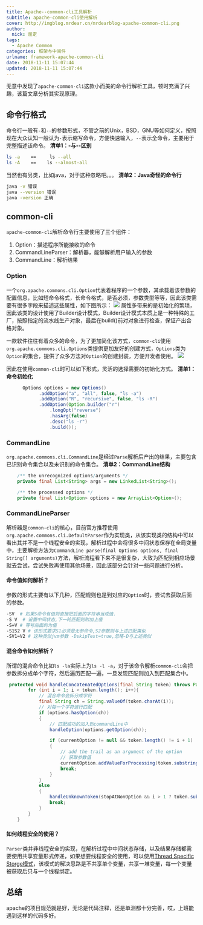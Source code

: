 ```yaml
---
title: Apache--common-cli工具解析
subtitle: apache-common-cli使用解析
cover: http://imgblog.mrdear.cn/mrdearblog-apache-common-cli.png
author: 
  nick: 屈定
tags:
  - Apache Common
categories: 框架与中间件
urlname: framework-apache-common-cli
date: 2018-11-11 15:07:44
updated: 2018-11-11 15:07:44
---
```


无意中发现了`apache-common-cli`这款小而美的命令行解析工具，顿时充满了兴趣，该篇文章分析其实现原理。

## 命令行格式
命令行一般有`-`和`--`的参数形式，不管之前的Unix，BSD，GNU等如何定义，按照现在大众认知一般认为`-`表示缩写命令，方便快速输入，`--`表示全命令，主要用于完整描述该命令。
**清单1：-与--区别**
```sh
ls -a    ==     ls --all
ls -A    ==    ls --almost-all
```
当然也有另类，比如java，对于这种忽略吧。。。
**清单2：Java奇怪的命令行**
```sh
java -v 错误
java --version 错误
java -version 正确
```

## common-cli
`apache-common-cli`解析命令行主要使用了三个组件：
1. Option：描述程序所能接收的命令
2. CommandLineParser：解析器，能够解析用户输入的参数
3. CommandLine：解析结果


### Option
一个`org.apache.commons.cli.Option`代表着程序的一个参数，其承载着该参数的配置信息，比如短命令格式，长命令格式，是否必须，参数类型等等，因此该类需要有很多字段来描述这些属性，如下图所示：
![](http://imgblog.mrdear.cn/1541832617.png?imageMogr2/thumbnail/!100p)
属性多带来的是初始化的繁琐，因此该类的设计使用了Builder设计模式，Builder设计模式本质上是一种特殊的工厂，按照指定的流水线生产对象，最后在build()前对对象进行检查，保证产出合格对象。

一款软件往往有着众多的命令，为了更加简化该方式，`common-cli`使用`org.apache.commons.cli.Options`类提供更加友好的创建方式，`Options`类为`Option`的集合，提供了众多方法对`Option`的创建封装，方便开发者使用。
![](http://imgblog.mrdear.cn/1541833486.png?imageMogr2/thumbnail/!100p)

因此在使用`common-cli`时可以如下形式，灵活的选择需要的初始化方式。
**清单1：命令初始化**
```java
      Options options = new Options()
            .addOption("a", "all", false, "ls -a")
            .addOption("R", "recursive", false, "ls -R")
            .addOption(Option.builder("r")
                .longOpt("reverse")
                .hasArg(false)
                .desc("ls -r")
                .build());
```

### CommandLine
`org.apache.commons.cli.CommandLine`是经过`Parse`解析后产出的结果，主要包含已识别命令集合以及未识别的命令集合。
**清单2：CommandLine结构**
```java
    /** the unrecognized options/arguments */
    private final List<String> args = new LinkedList<String>();

    /** the processed options */
    private final List<Option> options = new ArrayList<Option>();
```

### CommandLineParser
解析器是`common-cli`的核心，目前官方推荐使用`org.apache.commons.cli.DefaultParser`作为实现类，从该实现类的结构中可以看出其并不是一个线程安全的实现，解析过程中会将很多中间状态保存在全局变量中，主要解析方法为`CommandLine parse(final Options options, final String[] arguments)`方法，解析流程看下来不是很复杂，大致为匹配到相应场景就去尝试，尝试失败再使用其他场景，因此该部分会针对一些问题进行分析。

#### 命令值如何解析？
参数的形式主要有以下几种，匹配规则也是到对应的`Option`时，尝试去获取后面的参数。
```sh
-SV  # 如果S命令有值则直接把后面的字符串当成值.
-S V  # 设置中间状态,下一轮匹配则附加上值
-S=V # 等号后面的为值
-S1S2 V # 该形式要求S1必须是无参命令,S2参数则与上述匹配类似
-SV1=V2 # 这种类似jvm参数 -DskipTest=true,忽略-D与上述类似
```

#### 混合命令如何解析？
所谓的混合命令比如`ls -la`实际上为`ls -l -a`，对于该命令解析`common-cli`会把参数拆分成单个字符，然后遍历匹配一遍，一旦发现匹配则加入到匹配集合中。
```java
 protected void handleConcatenatedOptions(final String token) throws ParseException{
        for (int i = 1; i < token.length(); i++){
            // 混合命令会拆分成字符
            final String ch = String.valueOf(token.charAt(i));
            // 对每一个字符进行匹配
            if (options.hasOption(ch))
            {
                // 匹配成功的加入到commandLine中
                handleOption(options.getOption(ch));

                if (currentOption != null && token.length() != i + 1)
                {
                    // add the trail as an argument of the option
                    // 获取参数值
                    currentOption.addValueForProcessing(token.substring(i + 1));
                    break;
                }
            }
            else
            {
                handleUnknownToken(stopAtNonOption && i > 1 ? token.substring(i) : token);
                break;
            }
        }
    }
```

#### 如何线程安全的使用？
`Parser`类并非线程安全的实现，在解析过程中中间状态存储，以及结果存储都需要使用共享变量形式传递，如果想要线程安全的使用，可以使用[Thread Specific Storge模式](https://mrdear.cn/2018/05/20/experience/parallel_design_patterns--thread_specific_storge/)，该模式的解决思路是不共享单个变量，共享一堆变量，每一个变量被获取后只与一个线程绑定。

## 总结
apache的项目规范就是好，无论是代码注释，还是单测都十分完善，哎，上班能遇到这样的代码多好。